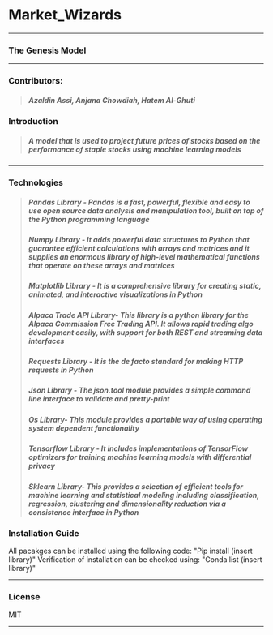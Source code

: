 # Market_Wizards

---

### The Genesis Model

---

### Contributors:
>##### Azaldin Assi, Anjana Chowdiah, Hatem Al-Ghuti 

### Introduction

>##### A model that is used to project future prices of stocks based on the performance of staple stocks using machine learning models
>
---

### Technologies

>##### Pandas Library - Pandas is a fast, powerful, flexible and easy to use open source data analysis and manipulation tool, built on top of the Python programming language
>##### Numpy Library - It adds powerful data structures to Python that guarantee efficient calculations with arrays and matrices and it supplies an enormous library of high-level mathematical functions that operate on these arrays and matrices
>##### Matplotlib Library -  It is a comprehensive library for creating static, animated, and interactive visualizations in Python
>##### Alpaca Trade API Library- This library is a python library for the Alpaca Commission Free Trading API. It allows rapid trading algo development easily, with support for both REST and streaming data interfaces
>##### Requests Library - It is the de facto standard for making HTTP requests in Python
>##### Json Library - The json.tool module provides a simple command line interface to validate and pretty-print 
>##### Os Library- This module provides a portable way of using operating system dependent functionality
>##### Tensorflow Library - It includes implementations of TensorFlow optimizers for training machine learning models with differential privacy
>##### Sklearn Library- This provides a selection of efficient tools for machine learning and statistical modeling including classification, regression, clustering and dimensionality reduction via a consistence interface in Python

### Installation Guide

All pacakges can be installed using the following code: "Pip install (insert library)"
Verification of installation can be checked using: "Conda list (insert library)"                  

---

### License
MIT

---
